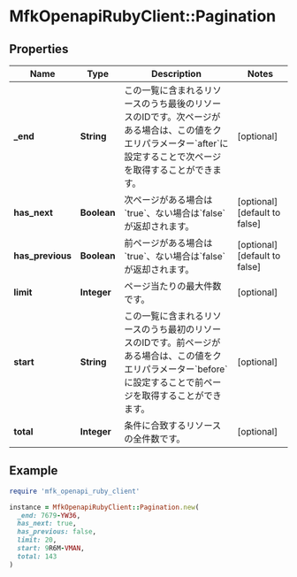 # MfkOpenapiRubyClient::Pagination

## Properties

| Name | Type | Description | Notes |
| ---- | ---- | ----------- | ----- |
| **_end** | **String** | この一覧に含まれるリソースのうち最後のリソースのIDです。次ページがある場合は、この値をクエリパラメーター&#x60;after&#x60;に設定することで次ページを取得することができます。 | [optional] |
| **has_next** | **Boolean** | 次ページがある場合は&#x60;true&#x60;、ない場合は&#x60;false&#x60;が返却されます。 | [optional][default to false] |
| **has_previous** | **Boolean** | 前ページがある場合は&#x60;true&#x60;、ない場合は&#x60;false&#x60;が返却されます。 | [optional][default to false] |
| **limit** | **Integer** | ページ当たりの最大件数です。 | [optional] |
| **start** | **String** | この一覧に含まれるリソースのうち最初のリソースのIDです。前ページがある場合は、この値をクエリパラメーター&#x60;before&#x60;に設定することで前ページを取得することができます。 | [optional] |
| **total** | **Integer** | 条件に合致するリソースの全件数です。 | [optional] |

## Example

```ruby
require 'mfk_openapi_ruby_client'

instance = MfkOpenapiRubyClient::Pagination.new(
  _end: 7679-YW36,
  has_next: true,
  has_previous: false,
  limit: 20,
  start: 9R6M-VMAN,
  total: 143
)
```

